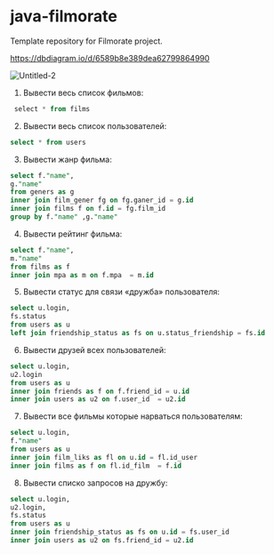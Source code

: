 # java-filmorate
Template repository for Filmorate project.

https://dbdiagram.io/d/6589b8e389dea62799864990

![Untitled-2](https://github.com/mFurtov/java-filmorate/assets/139979986/cfcaf980-8d68-4aea-aea5-33ea8ab0e992)

1. Вывести весь список фильмов: 
```sql
 select * from films 
```

2. Вывести весь список пользователей: 
```sql
select * from users 
```

3. Вывести жанр фильма:
```sql
select f."name",
g."name" 
from geners as g
inner join film_gener fg on fg.ganer_id = g.id 
inner join films f on f.id = fg.film_id 
group by f."name" ,g."name" 
```

4. Вывести рейтинг фильма:
```sql
select f."name",
m."name" 
from films as f
inner join mpa as m on f.mpa  = m.id 
```

5. Вывести статус для связи «дружба» пользователя:
```sql
select u.login,
fs.status 
from users as u
left join friendship_status as fs on u.status_friendship = fs.id  
```

6. Вывести друзей всех пользователей:
```sql
select u.login,
u2.login 
from users as u
inner join friends as f on f.friend_id = u.id 
inner join users as u2 on f.user_id  = u2.id 
```

7. Вывести все фильмы которые нарваться пользователям:
```sql
select u.login,
f."name" 
from users as u
inner join film_liks as fl on u.id = fl.id_user 
inner join films as f on fl.id_film  = f.id 
```

8. Вывести списко запросов на дружбу:
```sql
select u.login,
u2.login,
fs.status 
from users as u 
inner join friendship_status as fs on u.id = fs.user_id 
inner join users as u2 on fs.friend_id = u2.id
```

